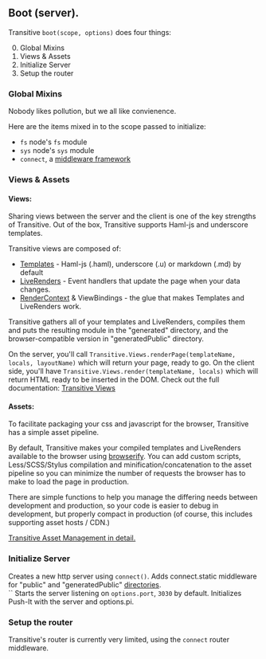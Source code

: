 ## Boot (server).

Transitive `boot(scope, options)` does four things:

  0. Global Mixins
  1. Views & Assets
  2. Initialize Server 
  3. Setup the router

### Global Mixins

Nobody likes pollution, but we all like convienence.

Here are the items mixed in to the scope passed to initialize:

 * `fs` node's `fs` module
 * `sys` node's `sys` module
 * `connect`, a [middleware framework](http://github.com/senchalabs/connect)

### Views & Assets

#### Views:

Sharing views between the server and the client is one of the key strengths of Transitive.  Out of the box, Transitive supports Haml-js and underscore templates.

Transitive views are composed of:

 * [Templates](views.html#templates) - Haml-js (.haml), underscore (.u)  or markdown (.md) by default
 * [LiveRenders](views.html#liveRender) - Event handlers that update the page when your data changes.
 * [RenderContext](views.html#renderContext) & ViewBindings - the glue that makes Templates and LiveRenders work. 

Transitive gathers all of your templates and LiveRenders, compiles them and puts the resulting module in the "generated" directory, and the browser-compatible version in "generatedPublic" directory.  

On the server, you'll call `Transitive.Views.renderPage(templateName, locals, layoutName)` which will return your page, ready to go.  On the client side, you'll have `Transitive.Views.render(templateName, locals)` which will return HTML ready to be inserted in the DOM. Check out the full documentation: [Transitive Views](views.html)

####  Assets:

To facilitate packaging your css and javascript for the browser, Transitive has a simple asset pipeline.

By default, Transitive makes your compiled templates and LiveRenders available to the browser using [browserify](https://github.com/substack/node-browserify).  You can add custom scripts, Less/SCSS/Stylus compilation and minification/concatenation to the asset pipeline so you can minimize the number of requests the browser has to make to load the page in production.

There are simple functions to help you manage the differing needs between development and production, so your code is easier to debug in development, but properly compact in production (of course, this includes supporting asset hosts / CDN.)

[Transitive Asset Management in detail.](assets.html)

### Initialize Server

Creates a new http server using `connect()`. Adds connect.static middleware for "public" and "generatedPublic" [directories](options.html).  
``
Starts the server listening on `options.port`, `3030` by default. Initializes Push-It with the server and options.pi. 

### Setup the router

Transitive's router is currently very limited, using the `connect` router middleware.
